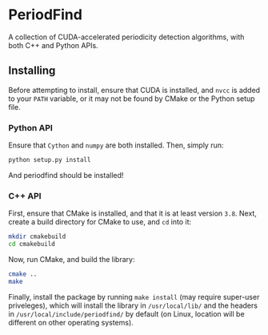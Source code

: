 # PeriodFind

A collection of CUDA-accelerated periodicity detection algorithms, with both C++ and Python APIs.

## Installing

Before attempting to install, ensure that CUDA is installed, and `nvcc` is added to your `PATH` variable, or it may not be found by CMake or the Python setup file.

### Python API

Ensure that `Cython` and `numpy` are both installed. Then, simply run:

```bash
python setup.py install
```

And periodfind should be installed!

### C++ API

First, ensure that CMake is installed, and that it is at least version `3.8`. Next, create a build directory for CMake to use, and `cd` into it:

```bash
mkdir cmakebuild
cd cmakebuild
```

Now, run CMake, and build the library:

```bash
cmake ..
make
```

Finally, install the package by running `make install` (may require super-user priveleges), which will install the library in `/usr/local/lib/` and the headers in `/usr/local/include/periodfind/` by default (on Linux, location will be different on other operating systems).
